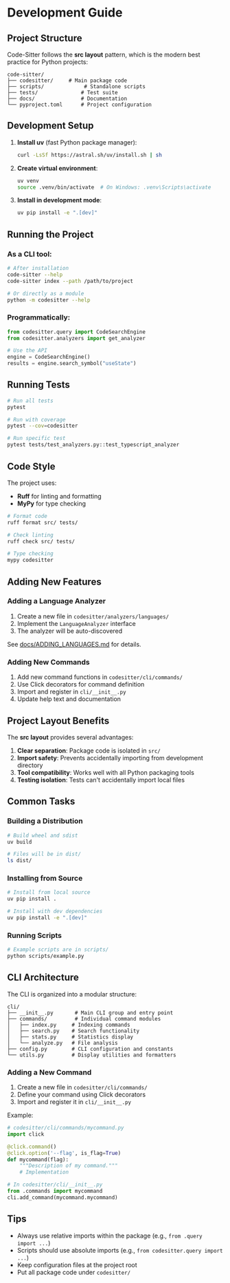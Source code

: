 # Development Guide

## Project Structure

Code-Sitter follows the **src layout** pattern, which is the modern best practice for Python projects:

```
code-sitter/
├── codesitter/     # Main package code
├── scripts/             # Standalone scripts
├── tests/              # Test suite
├── docs/               # Documentation
└── pyproject.toml      # Project configuration
```

## Development Setup

1. **Install uv** (fast Python package manager):
   ```bash
   curl -LsSf https://astral.sh/uv/install.sh | sh
   ```

2. **Create virtual environment**:
   ```bash
   uv venv
   source .venv/bin/activate  # On Windows: .venv\Scripts\activate
   ```

3. **Install in development mode**:
   ```bash
   uv pip install -e ".[dev]"
   ```

## Running the Project

### As a CLI tool:
```bash
# After installation
code-sitter --help
code-sitter index --path /path/to/project

# Or directly as a module
python -m codesitter --help
```

### Programmatically:

```python
from codesitter.query import CodeSearchEngine
from codesitter.analyzers import get_analyzer

# Use the API
engine = CodeSearchEngine()
results = engine.search_symbol("useState")
```

## Running Tests

```bash
# Run all tests
pytest

# Run with coverage
pytest --cov=codesitter

# Run specific test
pytest tests/test_analyzers.py::test_typescript_analyzer
```

## Code Style

The project uses:
- **Ruff** for linting and formatting
- **MyPy** for type checking

```bash
# Format code
ruff format src/ tests/

# Check linting
ruff check src/ tests/

# Type checking
mypy codesitter
```

## Adding New Features

### Adding a Language Analyzer

1. Create a new file in `codesitter/analyzers/languages/`
2. Implement the `LanguageAnalyzer` interface
3. The analyzer will be auto-discovered

See [docs/ADDING_LANGUAGES.md](ADDING_LANGUAGES.md) for details.

### Adding New Commands

1. Add new command functions in `codesitter/cli/commands/`
2. Use Click decorators for command definition
3. Import and register in `cli/__init__.py`
4. Update help text and documentation

## Project Layout Benefits

The **src layout** provides several advantages:

1. **Clear separation**: Package code is isolated in `src/`
2. **Import safety**: Prevents accidentally importing from development directory
3. **Tool compatibility**: Works well with all Python packaging tools
4. **Testing isolation**: Tests can't accidentally import local files

## Common Tasks

### Building a Distribution
```bash
# Build wheel and sdist
uv build

# Files will be in dist/
ls dist/
```

### Installing from Source
```bash
# Install from local source
uv pip install .

# Install with dev dependencies
uv pip install -e ".[dev]"
```

### Running Scripts
```bash
# Example scripts are in scripts/
python scripts/example.py
```

## CLI Architecture

The CLI is organized into a modular structure:

```
cli/
├── __init__.py       # Main CLI group and entry point
├── commands/         # Individual command modules
│   ├── index.py     # Indexing commands
│   ├── search.py    # Search functionality
│   ├── stats.py     # Statistics display
│   └── analyze.py   # File analysis
├── config.py        # CLI configuration and constants
└── utils.py         # Display utilities and formatters
```

### Adding a New Command

1. Create a new file in `codesitter/cli/commands/`
2. Define your command using Click decorators
3. Import and register it in `cli/__init__.py`

Example:
```python
# codesitter/cli/commands/mycommand.py
import click

@click.command()
@click.option('--flag', is_flag=True)
def mycommand(flag):
    """Description of my command."""
    # Implementation

# In codesitter/cli/__init__.py
from .commands import mycommand
cli.add_command(mycommand.mycommand)
```

## Tips

- Always use relative imports within the package (e.g., `from .query import ...`)
- Scripts should use absolute imports (e.g., `from codesitter.query import ...`)
- Keep configuration files at the project root
- Put all package code under `codesitter/`
